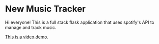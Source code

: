 # New Music Tracker

Hi everyone! This is a full stack flask application that uses spotify's API to manage and track music.

[This is a video demo.](https://youtu.be/Eqy8JruWkm4)
